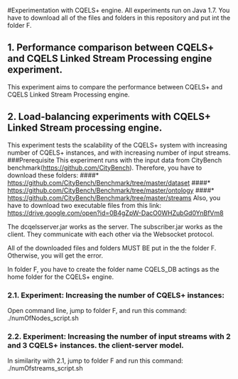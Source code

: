 #Experimentation with CQELS+ engine.
All experiments run on Java 1.7. You have to download all of the files and folders in this repository and put int the folder F. 
## 1. Performance comparison between CQELS+ and CQELS Linked Stream Processing engine experiment.
This experiment aims to compare the performance between CQELS+ and CQELS Linked Stream Processing engine.
## 2. Load-balancing experiments with CQELS+ Linked Stream processing engine.
This experiment tests the scalability of the CQELS+ system with increasing number of CQELS+ instances, and with increasing number of input streams.
###Prerequisite
This experiment runs with the input data from CityBench benchmark(https://github.com/CityBench). Therefore, you have to download these folders:
####* https://github.com/CityBench/Benchmark/tree/master/dataset
####* https://github.com/CityBench/Benchmark/tree/master/ontology
####* https://github.com/CityBench/Benchmark/tree/master/streams
Also, you have to download two executable files from this link: https://drive.google.com/open?id=0B4gZpW-DacO0WHZubGd0YnBfVm8 

The dcqelsserver.jar works as the server. The subscriber.jar works as the client. They communicate with each other via the Websocket protocol.

All of the downloaded files and folders MUST BE put in the  the folder F. Otherwise, you will get the error.

In folder F, you have to create the folder name CQELS_DB actings as the home folder for the CQELS+ engine.
### 2.1. Experiment: Increasing the number of CQELS+ instances: 
Open command line, jump to folder F, and run this command:
./numOfNodes_script.sh
### 2.2. Experiment: Increasing the number of input streams with 2 and 3 CQELS+ instances. the client-server model.
In similarity with 2.1, jump to folder F and run this command: ./numOfstreams_script.sh
